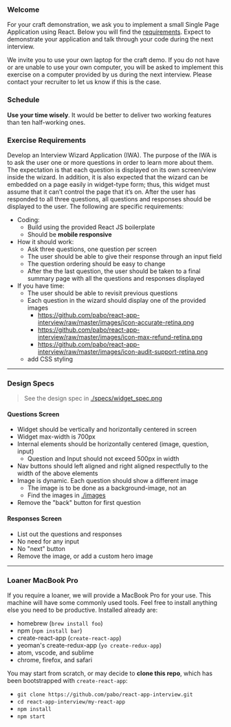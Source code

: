 
### Welcome

For your craft demonstration, we ask you to implement a small Single Page Application using React. Below you will find the [requirements](#exercise-requirements). Expect to demonstrate your application and talk through your code during the next interview.

We invite you to use your own laptop for the craft demo. If you do not have or are unable to use your own computer, you will be asked to implement this exercise on a computer provided by us during the next interview. Please contact your recruiter to let us know if this is the case.

### Schedule

**Use your time wisely**. It would be better to deliver two working features than ten half-working ones.

### Exercise Requirements

Develop an Interview Wizard Application (IWA). The purpose of the IWA is to ask the user one or more questions in order to learn more about them. The expectation is that each question is displayed on its own screen/view inside the wizard. In addition, it is also expected that the wizard can be embedded on a page easily in widget-type form; thus, this widget must assume that it can’t control the page that it’s on. After the user has responded to all three questions, all questions and responses should be displayed to the user.
The following are specific requirements:

  - Coding:
    - Build using the provided React JS boilerplate
    - Should be **mobile responsive**
  - How it should work:
    - Ask three questions, one question per screen
    - The user should be able to give their response through an input field
    - The question ordering should be easy to change
    - After the the last question, the user should be taken to a final summary page with all the questions and responses displayed
  - If you have time:
    - The user should be able to revisit previous questions
    - Each question in the wizard should display one of the provided images
      - https://github.com/pabo/react-app-interview/raw/master/images/icon-accurate-retina.png
      - https://github.com/pabo/react-app-interview/raw/master/images/icon-max-refund-retina.png
      - https://github.com/pabo/react-app-interview/raw/master/images/icon-audit-support-retina.png
    - add CSS styling

---

### Design Specs

> See the design spec in [./specs/widget_spec.png](/specs/widget_spec.png)

#### Questions Screen

- Widget should be vertically and horizontally centered in screen
- Widget max-width is 700px
- Internal elements should be horizontally centered (image, question, input)
  - Question and Input should not exceed 500px in width
- Nav buttons should left aligned and right aligned respectfully to the width of the above elements
- Image is dynamic. Each question should show a different image
  - The image is to be done as a background-image, not an <img />
  - Find the images in [./images](/images)
- Remove the "back" button for first question


#### Responses Screen

- List out the questions and responses
- No need for any input
- No "next" button
- Remove the image, or add a custom hero image

---

### Loaner MacBook Pro

If you require a loaner, we will provide a MacBook Pro for your use. This machine will have some commonly used tools. Feel free to install anything else you need to be productive. Installed already are:
  - homebrew (`brew install foo`)
  - npm (`npm install bar`)
  - create-react-app (`create-react-app`)
  - yeoman's create-redux-app (`yo create-redux-app`)
  - atom, vscode, and sublime
  - chrome, firefox, and safari

You may start from scratch, or may decide to **clone this repo**, which has been bootstrapped with `create-react-app`:
  - `git clone https://github.com/pabo/react-app-interview.git`
  - `cd react-app-interview/my-react-app`
  - `npm install`
  - `npm start`
